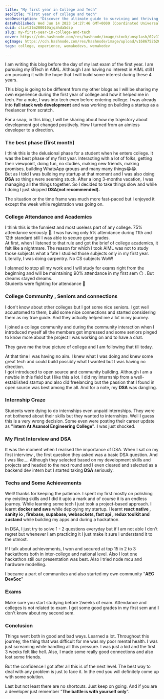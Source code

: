 ```yaml
---
title: "My first year in College and Tech"
seoTitle: "First year of college and tech"
seoDescription: "Discover the ultimate guide to surviving and thriving in your first year of college. Get expert tips, advice, and insights for a successful journey."
datePublished: Wed Jun 14 2023 14:27:46 GMT+0000 (Coordinated Universal Time)
cuid: clivt3tm200010ajqahda5dzp
slug: my-first-year-in-college-and-tech
cover: https://cdn.hashnode.com/res/hashnode/image/stock/unsplash/02z1I7gv4ao/upload/38506ef7cdb8a57d874ca57d20cdc704.jpeg
ogImage: https://cdn.hashnode.com/res/hashnode/image/upload/v1686752620564/786a5234-3169-4537-a5cd-eb70d10c8520.jpeg
tags: college, experience, wemakedevs, wemakedev

---
```


I am writing this blog before the day of my last exam of the first year. I am pursuing my BTech in AIML. Although I am having no interest in AIML still I am pursuing it with the hope that I will build some interest during these 4 years.

This blog is going to be different from my other blogs as I will be sharing my own experience during the first year of college and how it helped me in tech. For a note, I was into tech even before entering college. I was already into **full stack web development** and was working on building a startup as a freelancer from scratch.

For a snap, in this blog, I will be sharing about how my trajectory about development got changed positively. How I turned from an aimless developer to a direction.

### The best phase (first month)

I think this is the delusional phase for a student when he enters college. It was the best phase of my first year. Interacting with a lot of folks, getting their viewpoint, doing fun, no studies, making new friends, making promises, building WhatsApp groups and many many things😂😂.  
But as I told I was building my startup at that moment and I was also doing **DSA** so things were seeming stuck. After a long 3-months vacation, I was managing all the things together. So I decided to take things slow and while I doing I just skipped **DSA(not recommended).**

The situation or the time frame was much more fast-paced but I enjoyed it except the week while registration was going on.

### College Attendance and Academics

I think this is the funniest and most useless part of any college. 75% attendance seriously 🥺. I was having only 5% attendance during 11th and 12th standard still I was able to secure good grades.  
At first, when I listened to that rule and got the brief of college academics, it felt like a nightmare. The reason for which I took AIML was not to study those subjects what a fate I studied those subjects only in my first year.  
Literally, I was doing carpentry. No CS subjects WoW!

I planned to stop all my work and I will study for exams right from the beginning and will be maintaining 90% attendance in my first sem 😑 . But dreams stayed dreams.  
Students were fighting for attendance 🤣

### College Community , Seniors and connections

I don't know about other colleges but I got some nice seniors. I got well accustomed to them, build some nice connections and started considering them as my true guide. And they actually helped me a lot in my journey.

I joined a college community and during the community interaction when I introduced myself all the members got impressed and some seniors pinged to know more about the project I was working on and to have a chat.

They gave me the true picture of college and I am following that till today.

At that time I was having no aim. I knew what I was doing and knew some great tech and could build possibly what I wanted but I was having no direction.  
I got introduced to open source and community building. Although I am a newbie in this field but I like this a lot. I did my internship from a well-established startup and also did freelancing but the passion that I found in open source was best among the all. And for a note, my **DSA** was dangling.

### Internship Craze

Students were dying to do internships even unpaid internships. They were not bothered about their skills but they wanted to internships. Well I guess this is a very wrong decision. Some even were posting their career update as **"Intern At Asansol Engineering College".** I was just shocked.

### My First Interview and DSA

It was the moment when I realised the importance of DSA. When I sat on my first interview , the first question they asked was a basic DSA question. And I was like.... Although they selected based on my development skills and projects and headed to the next round and I even cleared and selected as a backend dev intern but I started taking **DSA** seriously.

### Techs and Some Achievements

Well! thanks for keeping the patience. I spent my first mostly on polishing my existing skills and I did it upto a mark and of course it is an endless journey. While learning some tech I just took a project-based approach. I learnt **docker and aws** while deploying my startup. I learnt **react native , sanity io , firebase, supabase, websockets, fast api , redux toolkit and zustand** while building my apps and during a hackathon.

In DSA, I just try to solve 1 - 2 questions everyday but if I am not able I don't regret but whenever I am practicing it I just make it sure I understand it to the utmost.

If I talk about achievements, I won and secured at top 15 in 2 to 3 hackathons both in inter-college and national level. Also I lost one hackathon still our presentation was best. Also I tried node mcu and hardware modelling.

I became a part of communites and also started my own community "**AEC DevSoc**"

### Exams

Make sure you start studying before 2weeks of exam. Attendance and colleges is not related to exam. I got some good grades in my first sem and I don't know about my second sem.

### Conclusion

Things went both in good and bad ways. Learned a lot. Throughout this journey, the thing that was difficult for me was my poor mental health. I was just screaming while handling all this pressure. I was just a kid and the first 3 weeks felt like hell. Also, I made some really good connections and also lost some friends.

But the confidence I got after all this is of the next level. The best way to deal with any problem is just to face it. In the end you will definitely come up with some solution.

Last but not least there are no shortcuts. Just keep on going. And if you are a developer just remember "**The battle is with yourself only**".